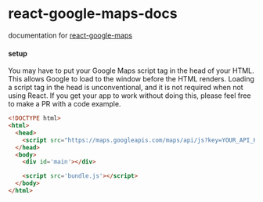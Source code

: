 # react-google-maps-docs

documentation for [react-google-maps](https://github.com/tomchentw/react-google-maps)

#### setup

You may have to put your Google Maps script tag in the head of your HTML.  This allows Google to load to the window before the HTML renders.  Loading a script tag in the head is unconventional, and it is not required when not using React.  If you get your app to work without doing this, please feel free to make a PR with a code example.

```html
<!DOCTYPE html>
<html>
  <head>
    <script src="https://maps.googleapis.com/maps/api/js?key=YOUR_API_KEY_HERE&libraries=visualization,places"></script>
  </head>
  <body>
    <div id='main'></div>

    <script src='bundle.js'></script>
  </body>
</html>
```